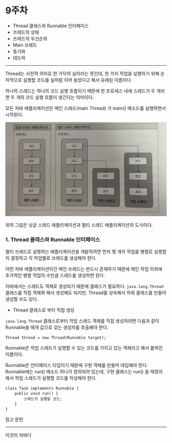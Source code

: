 # 9주차

- Thread 클래스와 Runnable 인터페이스
- 쓰레드의 상태
- 쓰레드의 우선순위
- Main 쓰레드
- 동기화
- 데드락

-------------------------------------------------------------------------



Thread는 사전적 의미로 한 가닥의 실이라는 뜻인데, 한 가지 작업을 실행하기 위해 순차적으로 실행할 코드를 실처럼 이어 놓았다고 해서 유래된 이름이다.

하나의 스레드는 하나의 코드 실행 흐름이기 때문에 한 프로세스 내에 스레드가 두 개라면 두 개의 코드 실행 흐름이 생긴다는 의미이다.



모든 자바 애플리케이션은 메인 스레드(main Thread) 가 main() 메소드를 실행하면서 시작된다.



<img src="https://github.com/sungpillhong/whiteshipstudy/blob/master/screenshot/쓰레드.PNG"> </img>



위의 그림은 싱글 스레드 애플리케이션과 멀티 스레드 애플리케이션의 도식이다.



### 1. Thread 클래스와 Runnable 인터페이스



멀티 쓰레드로 실행하는 애플리케이션을 개발하려면 먼저 몇 개의 작업을 병렬로 실행할지 결정하고 각 작업별로 쓰레드를 생성해야 한다.

어떤 자바 애플리케이션이건 메인 쓰레드는 반드시 존재하기 때문에 메인 작업 이외에 추가적인 병렬 작업의 수만큼 스레드를 생성하면 된다.

자바에서는 스레드도 객체로 생성되기 때문에 클래스가 필요하다. `java.lang.Thread` 클래스를 직접 객체화 해서 생성해도 되지만, Thread를 상속해서 하위 클래스를 만들어 생성할 수도 있다.



* Thread 클래스로 부터 직접 생성

`java.lang.Thread` 클래스로부터 작업 스레드 객체를 직접 생성하려면 다음과 같이 Runnable을 매개 값으로 갖는 생성자를 호출해야 한다.



```
Thread thread = new Thread(Runnable target);
```



Runnable은 작업 스레드가 실행할 수 있는 코드를 가지고 있는 객체라고 해서 붙여진 이름이다.

Runnable은 인터페이스 타입이기 때문에 구현 객체를 만들어 대입해야 한다. Runnable에는 run() 메소드 하나가 정의되어 있는데, 구현 클래스는 run() 을 재정의해서 작업 스레드가 실행할 코드를 작성해야 한다.



```
class Task implements Runnable {
	public void run() {
		스레드가 실행할 코드;
	}
}
```













참고 문헌 

------------------------------------------------------------------------------------------------------------------------------------------------------------------------------------------------------------------

이것이 자바다

